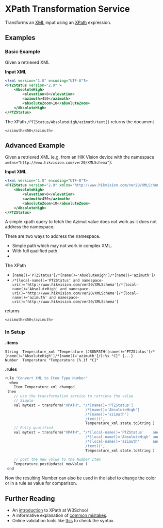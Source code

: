 # XPath Transformation Service

Transforms an [XML](https://www.w3.org/XML/) input using an [XPath](https://www.w3.org/TR/xpath/#section-Expressions) expression.

## Examples

### Basic Example

Given a retrieved XML 

**Input XML**

```xml
<?xml version="1.0" encoding="UTF-8"?>
<PTZStatus version="2.0" >
	<AbsoluteHigh>
		<elevation>0</elevation>
		<azimuth>450</azimuth>
		<absoluteZoom>10</absoluteZoom>
	</AbsoluteHigh>
</PTZStatus>
```

The XPath `/PTZStatus/AbsoluteHigh/azimuth/text()` returns the document

```
<azimuth>450</azimuth>
```

## Advanced Example

Given a retrieved XML (e.g. from an HIK Vision device with the namespace `xmlns="http://www.hikvision.com/ver20/XMLSchema"`):

**Input XML**

```xml
<?xml version="1.0" encoding="UTF-8"?>
<PTZStatus version="2.0" xmlns="http://www.hikvision.com/ver20/XMLSchema">
	<AbsoluteHigh>
		<elevation>0</elevation>
		<azimuth>450</azimuth>
		<absoluteZoom>10</absoluteZoom>
	</AbsoluteHigh>
</PTZStatus>
```

A simple xpath query to fetch the Azimut value does not work as it does not address the namespace.

There are two ways to address the namespace.
* Simple path which may not work in complex XML.
* With full qualified path.
* 
The XPath 
* `[name()='PTZStatus']/*[name()='AbsoluteHigh']/*[name()='azimuth']/`
* `/*[local-name()='PTZStatus' and namespace-uri()='http://www.hikvision.com/ver20/XMLSchema']/*[local-name()='AbsoluteHigh' and namespace-uri()='http://www.hikvision.com/ver20/XMLSchema']/*[local-name()='azimuth' and namespace-uri()='http://www.hikvision.com/ver20/XMLSchema']`

returns 

```
<azimuth>450</azimuth>
```

### In Setup

**.items**

```csv
String  Temperature_xml "Temperature [JSONPATH([name()='PTZStatus']/*[name()='AbsoluteHigh']/*[name()='azimuth']/):%s °C]" {...}
Number  Temperature "Temperature [%.1f °C]"
```

**.rules**

```php
rule "Convert XML to Item Type Number"
  when
    Item Temperature_xml changed
 then
    // use the transformation service to retrieve the value
	// Simple
	val mytest = transform("XPATH", "/*[name()='PTZStatus']
									 /*[name()='AbsoluteHigh']
									 /*[name()='azimuth']
									 /text()", 
									 Temperature_xml.state.toString )  
	// Fully qualified
	val mytest = transform("XPATH", "/*[local-name()='PTZStatus'    and namespace-uri()='http://www.hikvision.com/ver20/XMLSchema']
									 /*[local-name()='AbsoluteHigh' and namespace-uri()='http://www.hikvision.com/ver20/XMLSchema']
									 /*[local-name()='azimuth'      and namespace-uri()='http://www.hikvision.com/ver20/XMLSchema']
									 /text()",
									 Temperature_xml.state.toString )
									 
    // post the new value to the Number Item
    Temperature.postUpdate( newValue )
 end
```

Now the resulting Number can also be used in the label to [change the color](https://docs.openhab.org/configuration/sitemaps.html#label-and-value-colors) or in a rule as value for comparison.

## Further Reading

* An [introduction](https://www.w3schools.com/xml/xpath_intro.asp) to XPath at W3School
* A informative explanation of [common mistakes](https://qxf2.com/blog/common-xpath-mistakes/).
* Online validation tools like [this](https://www.freeformatter.com/xpath-tester.html) to check the syntax.
